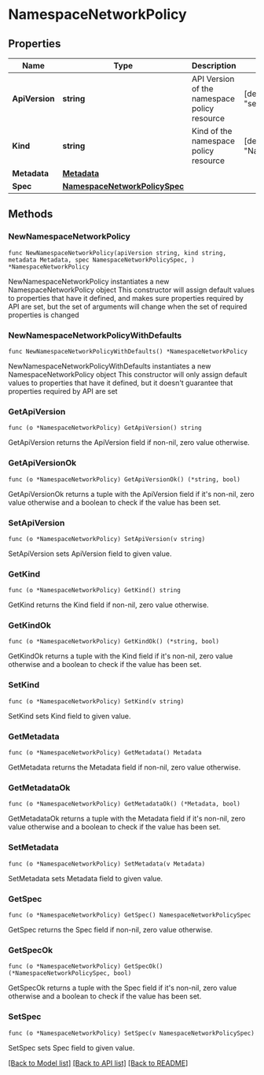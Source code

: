 # NamespaceNetworkPolicy

## Properties

Name | Type | Description | Notes
------------ | ------------- | ------------- | -------------
**ApiVersion** | **string** | API Version of the namespace policy resource | [default to "security.k8smgmt.io/v3"]
**Kind** | **string** | Kind of the namespace policy resource | [default to "NamespaceNetworkPolicy"]
**Metadata** | [**Metadata**](Metadata.md) |  | 
**Spec** | [**NamespaceNetworkPolicySpec**](NamespaceNetworkPolicySpec.md) |  | 

## Methods

### NewNamespaceNetworkPolicy

`func NewNamespaceNetworkPolicy(apiVersion string, kind string, metadata Metadata, spec NamespaceNetworkPolicySpec, ) *NamespaceNetworkPolicy`

NewNamespaceNetworkPolicy instantiates a new NamespaceNetworkPolicy object
This constructor will assign default values to properties that have it defined,
and makes sure properties required by API are set, but the set of arguments
will change when the set of required properties is changed

### NewNamespaceNetworkPolicyWithDefaults

`func NewNamespaceNetworkPolicyWithDefaults() *NamespaceNetworkPolicy`

NewNamespaceNetworkPolicyWithDefaults instantiates a new NamespaceNetworkPolicy object
This constructor will only assign default values to properties that have it defined,
but it doesn't guarantee that properties required by API are set

### GetApiVersion

`func (o *NamespaceNetworkPolicy) GetApiVersion() string`

GetApiVersion returns the ApiVersion field if non-nil, zero value otherwise.

### GetApiVersionOk

`func (o *NamespaceNetworkPolicy) GetApiVersionOk() (*string, bool)`

GetApiVersionOk returns a tuple with the ApiVersion field if it's non-nil, zero value otherwise
and a boolean to check if the value has been set.

### SetApiVersion

`func (o *NamespaceNetworkPolicy) SetApiVersion(v string)`

SetApiVersion sets ApiVersion field to given value.


### GetKind

`func (o *NamespaceNetworkPolicy) GetKind() string`

GetKind returns the Kind field if non-nil, zero value otherwise.

### GetKindOk

`func (o *NamespaceNetworkPolicy) GetKindOk() (*string, bool)`

GetKindOk returns a tuple with the Kind field if it's non-nil, zero value otherwise
and a boolean to check if the value has been set.

### SetKind

`func (o *NamespaceNetworkPolicy) SetKind(v string)`

SetKind sets Kind field to given value.


### GetMetadata

`func (o *NamespaceNetworkPolicy) GetMetadata() Metadata`

GetMetadata returns the Metadata field if non-nil, zero value otherwise.

### GetMetadataOk

`func (o *NamespaceNetworkPolicy) GetMetadataOk() (*Metadata, bool)`

GetMetadataOk returns a tuple with the Metadata field if it's non-nil, zero value otherwise
and a boolean to check if the value has been set.

### SetMetadata

`func (o *NamespaceNetworkPolicy) SetMetadata(v Metadata)`

SetMetadata sets Metadata field to given value.


### GetSpec

`func (o *NamespaceNetworkPolicy) GetSpec() NamespaceNetworkPolicySpec`

GetSpec returns the Spec field if non-nil, zero value otherwise.

### GetSpecOk

`func (o *NamespaceNetworkPolicy) GetSpecOk() (*NamespaceNetworkPolicySpec, bool)`

GetSpecOk returns a tuple with the Spec field if it's non-nil, zero value otherwise
and a boolean to check if the value has been set.

### SetSpec

`func (o *NamespaceNetworkPolicy) SetSpec(v NamespaceNetworkPolicySpec)`

SetSpec sets Spec field to given value.



[[Back to Model list]](../README.md#documentation-for-models) [[Back to API list]](../README.md#documentation-for-api-endpoints) [[Back to README]](../README.md)


